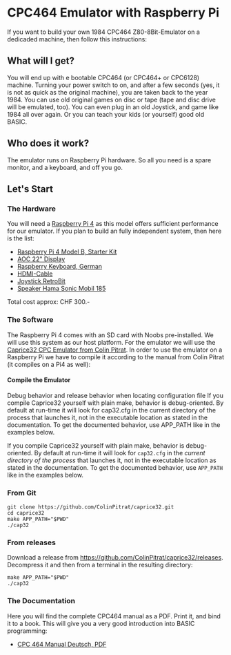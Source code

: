 # CPC464 Emulator with Raspberry Pi
If you want to build your own 1984 CPC464 Z80-8Bit-Emulator on a dedicaded machine, then follow this instructions:

## What will I get?
You will end up with e bootable CPC464 (or CPC464+ or CPC6128) machine. Turning your power switch to on, and after a few seconds (yes, it is not as quick as the original machine), you are taken back to the year 1984. 
You can use old original games on disc or tape (tape and disc drive will be emulated, too). You can even plug in an old Joystick, and game like 1984 all over again. Or you can teach your kids (or yourself) good old BASIC.

## Who does it work?
The emulator runs on Raspberry Pi hardware. So all you need is a spare monitor, and a keyboard, and off you go.

## Let's Start
### The Hardware
You will need a [Raspberry Pi 4](https://www.raspberrypi.org/products/raspberry-pi-4-model-b/?resellerType=home) as this model offers sufficient performance for our emulator. If you plan to build an fully independent system, then here is the list:

- [Raspberry Pi 4 Model B, Starter Kit](https://www.digitec.ch/de/s1/product/raspberry-pi-4-4g-model-b-full-starter-kit-universal-armv8-entwicklungsboard-kit-12428788)
- [AOC 22" Display](https://www.digitec.ch/de/s1/product/aoc-22b1h-22-1920-x-1080-pixels-monitor-8718229)
- [Raspberry Keyboard, German](https://www.digitec.ch/de/s1/product/raspberry-pi-rpi-kyb-de-kabel-tastatur-11322112)
- [HDMI-Cable](https://www.digitec.ch/de/s1/product/raspberry-pi-micro-hdmi-to-hdmi-1m-hdmi-video-kabel-11268477)
- [Joystick RetroBit](https://www.digitec.ch/de/s1/product/retro-bit-the-c64-joystick-gaming-controller-12504961)
- [Speaker Hama Sonic Mobil 185](https://www.digitec.ch/de/s1/product/hama-sonic-mobil-185-pc-lautsprecher-8051340)

Total cost approx: CHF 300.-

### The Software
The Raspberry Pi 4 comes with an SD card with Noobs pre-installed. We will use this system as our host platform. 
For the emulator we will use the [Caprice32 CPC Emulator from Colin Pitrat](https://github.com/ColinPitrat/caprice32). In order to use the emulator on a Raspberry Pi we have to compile it according to the manual from Colin Pitrat (it compiles on a Pi4 as well):

#### Compile the Emulator
Debug behavior and release behavior when locating configuration file
If you compile Caprice32 yourself with plain make, behavior is debug-oriented. By default at run-time it will look for cap32.cfg in the current directory of the process that launches it, not in the executable location as stated in the documentation. To get the documented behavior, use APP_PATH like in the examples below.

If you compile Caprice32 yourself with plain make, behavior is
debug-oriented.  By default at run-time it will look for `cap32.cfg`
in the *current directory of the process* that launches it, not in the
executable location as stated in the documentation.  To get the
documented behavior, use `APP_PATH` like in the examples below.

### From Git

```
git clone https://github.com/ColinPitrat/caprice32.git
cd caprice32
make APP_PATH="$PWD"
./cap32
```

### From releases

Download a release from https://github.com/ColinPitrat/caprice32/releases.
Decompress it and then from a terminal in the resulting directory:

```
make APP_PATH="$PWD"
./cap32
```

### The Documentation
Here you will find the complete CPC464 manual as a PDF. Print it, and bind it to a book. This will give you a very good introduction into BASIC programming:
- [CPC 464 Manual Deutsch, PDF]()
